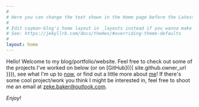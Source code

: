 ```yaml
---
#
# Here you can change the text shown in the Home page before the Latest Posts section.
#
# Edit cayman-blog's home layout in _layouts instead if you wanna make some changes
# See: https://jekyllrb.com/docs/themes/#overriding-theme-defaults
#
layout: home
---
```


Hello! Welcome to my blog/portfolio/website. Feel free to check out some of the projects I've worked on below (or on [GitHub]({{ site.github.owner_url }})), see what I'm up to [now](/now), or find out a little more about [me](/about)! If there's some cool project/work you think I might be interested in, feel free to shoot me an email at [zeke.baker@outlook.com](mailto:zeke.baker@outlook.com).

*Enjoy!*
